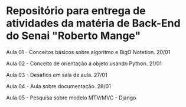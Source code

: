 <h1>Repositório para entrega de atividades da matéria de Back-End do Senai "Roberto Mange"</h1>

Aula 01 - Conceitos básicos sobre algoritmo e BigO Notetion. 20/01

Aula 02 - Conceito de orientação a objeto usando Python. 21/01

Aula 03 - Desafios em sala de aula. 27/01

Aula 04 - Aula sobre documentação. 28/01 

Aula 05 - Pesquisa sobre modelo MTV/MVC - Django
